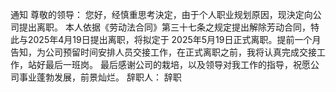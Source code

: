 通知
尊敬的领导：
您好，经慎重思考決定，由于个人职业规划原因，现決定向公司提出离职。
本人依据《劳动法合同》第三十七条之规定提出解除芳动合同，特此与2025年4月19日提出离职，将拟定于 2025年5月19日正式离职。提前一个月告知，为公司预留时间安排人员交接工作，在正式离职之前，我将认真完成交接工作，站好最后一班岗。
最后感谢公司的栽培，以及领导对我工作的指导，祝愿公司事业蓬勃发展，前景灿烂。
辞职人：
辞职